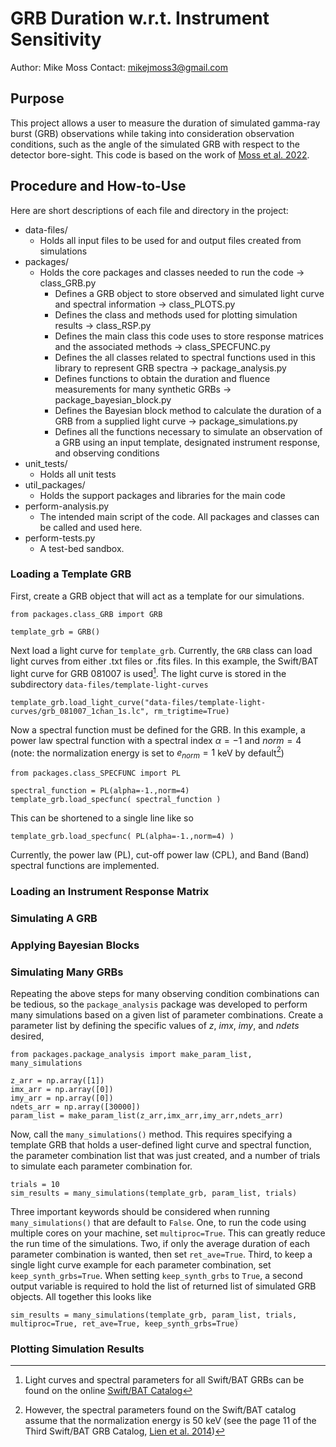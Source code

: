 # GRB Duration w.r.t. Instrument Sensitivity
Author: Mike Moss
Contact: mikejmoss3@gmail.com

## Purpose

This project allows a user to measure the duration of simulated gamma-ray burst (GRB) observations while taking into consideration observation conditions, such as the angle of the simulated GRB with respect to the detector bore-sight. This code is based on the work of [Moss et al. 2022](https://ui.adsabs.harvard.edu/abs/2022ApJ...927..157M/abstract).

## Procedure and How-to-Use

Here are short descriptions of each file and directory in the project:
* data-files/ 
	- Holds all input files to be used for and output files created from simulations
* packages/
	- Holds the core packages and classes needed to run the code
	$\rightarrow$ class_GRB.py 
		- Defines a GRB object to store observed and simulated light curve and spectral information
	$\rightarrow$ class_PLOTS.py
		- Defines the class and methods used for plotting simulation results
	$\rightarrow$ class_RSP.py
		- Defines the main class this code uses to store response matrices and the associated methods
	$\rightarrow$ class_SPECFUNC.py
		- Defines the all classes related to spectral functions used in this library to represent GRB spectra
	$\rightarrow$ package_analysis.py
		- Defines functions to obtain the duration and fluence measurements for many synthetic GRBs
	$\rightarrow$ package_bayesian_block.py
		- Defines the Bayesian block method to calculate the duration of a GRB from a supplied light curve
	$\rightarrow$ package_simulations.py
		- Defines all the functions necessary to simulate an observation of a GRB using an input template, designated instrument response, and observing conditions
* unit_tests/
	- Holds all unit tests
* util_packages/
	- Holds the support packages and libraries for the main code 
* perform-analysis.py
	- The intended main script of the code. All packages and classes can be called and used here.
* perform-tests.py 
	- A test-bed sandbox.


### Loading a Template GRB
First, create a GRB object that will act as a template for our simulations.
```
from packages.class_GRB import GRB

template_grb = GRB()
```

Next load a light curve for `template_grb`. Currently, the `GRB` class can load light curves from either .txt files or .fits files. In this example, the Swift/BAT light curve for GRB 081007 is used[^1]. The light curve is stored in the subdirectory `data-files/template-light-curves`
```
template_grb.load_light_curve("data-files/template-light-curves/grb_081007_1chan_1s.lc", rm_trigtime=True)
```

Now a spectral function must be defined for the GRB. In this example, a power law spectral function with a spectral index $\alpha = -1$ and $norm = 4$ (note: the normalization energy is set to $e_{norm} = 1$ keV by default[^2])
```
from packages.class_SPECFUNC import PL

spectral_function = PL(alpha=-1.,norm=4)
template_grb.load_specfunc( spectral_function )
```
This can be shortened to a single line like so 
```
template_grb.load_specfunc( PL(alpha=-1.,norm=4) )
```

Currently, the power law (PL), cut-off power law (CPL), and Band (Band) spectral functions are implemented.

[^1]: Light curves and spectral parameters for all Swift/BAT GRBs can be found on the online [Swift/BAT Catalog](https://swift.gsfc.nasa.gov/results/batgrbcat/)
[^2]: However, the spectral parameters found on the Swift/BAT catalog assume that the normalization energy is 50 keV (see the page 11 of the Third Swift/BAT GRB Catalog, [Lien et al. 2014](https://swift.gsfc.nasa.gov/results/batgrbcat/3rdBATcatalog.pdf))

### Loading an Instrument Response Matrix

### Simulating A GRB

### Applying Bayesian Blocks

### Simulating Many GRBs
Repeating the above steps for many observing condition combinations can be tedious, so the `package_analysis` package was developed to perform many simulations based on a given list of parameter combinations. Create a parameter list by defining the specific values of $z$, $imx$, $imy$, and $ndets$ desired,
```
from packages.package_analysis import make_param_list, many_simulations

z_arr = np.array([1])
imx_arr = np.array([0])
imy_arr = np.array([0])
ndets_arr = np.array([30000])
param_list = make_param_list(z_arr,imx_arr,imy_arr,ndets_arr)
```

Now, call the `many_simulations()` method. This requires specifying a template GRB that holds a user-defined light curve and spectral function, the parameter combination list that was just created, and a number of trials to simulate each parameter combination for. 
```
trials = 10
sim_results = many_simulations(template_grb, param_list, trials)
```
Three important keywords should be considered when running `many_simulations()` that are default to `False`. One, to run the code using multiple cores on your machine, set `multiproc=True`. This can greatly reduce the run time of the simulations. Two, if only the average duration of each parameter combination is wanted, then set `ret_ave=True`. Third, to keep a single light curve example for each parameter combination, set `keep_synth_grbs=True`. When setting `keep_synth_grbs` to `True`, a second output variable is required to hold the list of returned list of simulated GRB objects. All together this looks like
```
sim_results = many_simulations(template_grb, param_list, trials, multiproc=True, ret_ave=True, keep_synth_grbs=True)
```

### Plotting Simulation Results